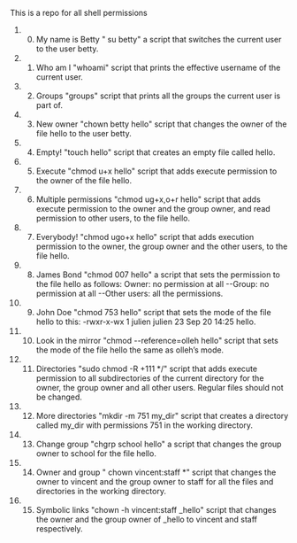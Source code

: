This is a repo for all shell permissions 

1. 0. My name is Betty   " su betty"   a script that switches the current user to the user betty.
2. 1. Who am I    "whoami"  script that prints the effective username of the current user. 
3. 2. Groups  "groups"  script that prints all the groups the current user is part of.
4. 3. New owner "chown betty hello" script that changes the owner of the file hello to the user betty.
4. 4. Empty!  "touch hello"  script that creates an empty file called hello.
5. 5. Execute  "chmod u+x hello" script that adds execute permission to the owner of the file hello.
6. 6. Multiple permissions "chmod ug+x,o+r hello"  script that adds execute permission to the owner and the group owner, and read permission to other users, to the file hello.
7. 7. Everybody!  "chmod ugo+x hello"  script that adds execution permission to the owner, the group owner and the other users, to the file hello.
8. 8. James Bond  "chmod 007 hello"   a script that sets the permission to the file hello as follows: Owner: no permission at all --Group: no permission at all --Other users: all the permissions.
9. 9. John Doe "chmod 753 hello"  script that sets the mode of the file hello to this: -rwxr-x-wx 1 julien julien 23 Sep 20 14:25 hello.
10. 10. Look in the mirror    "chmod --reference=olleh hello"   script that sets the mode of the file hello the same as olleh’s mode.
11. 11. Directories  "sudo chmod -R +111 */" script that adds execute permission to all subdirectories of the current directory for the owner, the group owner and all other users. Regular files should not be changed.
12. 12. More directories  "mkdir -m 751 my_dir"   script that creates a directory called my_dir with permissions 751 in the working directory.
13. 13. Change group "chgrp school hello"  a script that changes the group owner to school for the file hello.
14. 14. Owner and group " chown vincent:staff *"  script that changes the owner to vincent and the group owner to staff for all the files and directories in the working directory.
15. 15. Symbolic links  "chown -h vincent:staff _hello"   script that changes the owner and the group owner of _hello to vincent and staff respectively.
